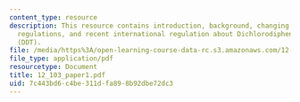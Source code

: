```yaml
---
content_type: resource
description: This resource contains introduction, background, changing times, changing
  regulations, and recent international regulation about Dichlorodiphenyltricloroethane
  (DDT).
file: /media/https%3A/open-learning-course-data-rc.s3.amazonaws.com/12-103-strange-bedfellows-science-and-environmental-policy-fall-2005/7c443bd6c4be311dfa898b92dbe72dc3_12_103_paper1.pdf
file_type: application/pdf
resourcetype: Document
title: 12_103_paper1.pdf
uid: 7c443bd6-c4be-311d-fa89-8b92dbe72dc3
---
```

